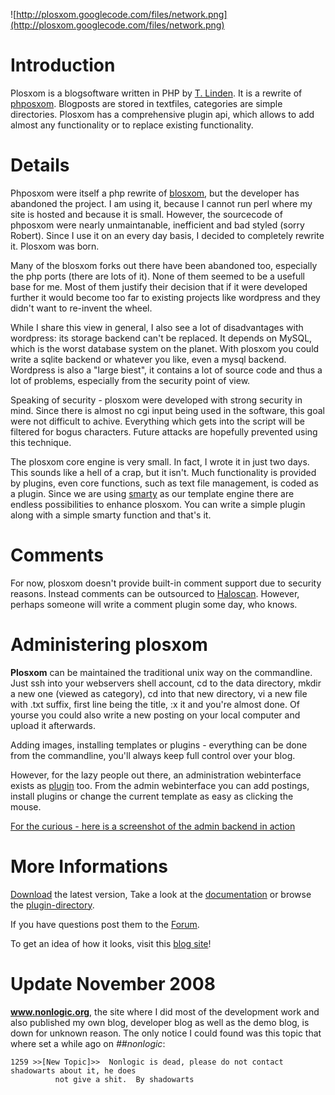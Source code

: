 ![http://plosxom.googlecode.com/files/network.png](http://plosxom.googlecode.com/files/network.png)

# Introduction #

Plosxom is a blogsoftware written in PHP by [T. Linden](http://www.daemon.de). It is a rewrite of [phposxom](http://www.celsius1414.com/phposxom/). Blogposts are stored in textfiles, categories are simple directories. Plosxom has a comprehensive plugin api, which allows to add almost any functionality or to replace existing functionality.

# Details #

Phposxom were itself a php rewrite of [blosxom](http://thesaurus.reference.com/go/http://www.blosxom.com/), but the developer has abandoned the project. I am using it, because I cannot run perl where my site is hosted and because it is small. However, the sourcecode of phposxom were nearly unmaintanable, inefficient and bad styled (sorry Robert). Since I use it on an every day basis, I decided to completely rewrite it. Plosxom was born.

Many of the blosxom forks out there have been abandoned too, especially the php ports (there are lots of it). None of them seemed to be a usefull base for me. Most of them justify their decision that if it were developed further it would become too far to existing projects like wordpress and they didn't want to re-invent the wheel.

While I share this view in general, I also see a lot of disadvantages with wordpress: its storage backend can't be replaced. It depends on MySQL, which is the worst database system on the planet. With plosxom you could write a sqlite backend or whatever you like, even a mysql backend. Wordpress is also a "large biest", it contains a lot of source code and thus a lot of problems, especially from the security point of view.

Speaking of security - plosxom were developed with strong security in mind. Since there is almost no cgi input being used in the software, this goal were not difficult to achive. Everything which gets into the script will be filtered for bogus characters. Future attacks are hopefully prevented using this technique.

The plosxom core engine is very small. In fact, I wrote it in just two days. This sounds like a hell of a crap, but it isn't. Much functionality is provided by plugins, even core functions, such as text file management, is coded as a plugin. Since we are using [smarty](http://thesaurus.reference.com/go/http://smarty.php.net/) as our template engine there are endless possibilities to enhance plosxom. You can write a simple plugin along with a simple smarty function and that's it.

# Comments #

For now, plosxom doesn't provide built-in comment support due to security reasons. Instead comments can be outsourced to [Haloscan](http://www.haloscan.com). However, perhaps someone will write a comment plugin some day, who knows.

# Administering plosxom #

**Plosxom** can be maintained the traditional unix way on the commandline. Just ssh into your webservers shell account, cd to the data directory, mkdir a new one (viewed as category), cd into that new directory, vi a new file with .txt suffix, first line being the title, :x it and you're almost done. Of yourse you could also write a new posting on your local computer and upload it afterwards.

Adding images, installing templates or plugins - everything can be done from the commandline, you'll always keep full control over your blog.

However, for the lazy people out there, an administration webinterface exists as [plugin](PluginAdmin.md) too. From the admin webinterface you can add postings, install plugins or change the current template as easy as clicking the mouse.

[For the curious - here is a screenshot of the admin backend in action](http://www.23hq.com/PaliDhar/photo/2805302/original)

# More Informations #

[Download](http://code.google.com/p/plosxom/downloads/list) the latest version, Take a look at the [documentation](Installation.md) or browse the [plugin-directory](Plugins.md).

If you have questions post them to the [Forum](http://groups.google.com/group/plosxom-discuss).

To get an idea of how it looks, visit this [blog site](http://www.vondein.org)!

# Update November 2008 #
**www.nonlogic.org**, the site where I did most of the development work and also published my own blog, developer blog as well as the demo blog, is down for unknown reason. The only notice I could found was this topic that where set a while ago on _##nonlogic_:
```
1259 >>[New Topic]>>  Nonlogic is dead, please do not contact shadowarts about it, he does
          not give a shit.  By shadowarts
```